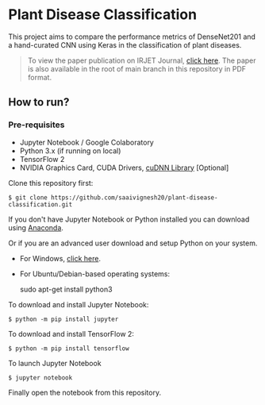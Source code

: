 # Plant Disease Classification
This project aims to compare the performance metrics of DenseNet201 and a hand-curated CNN using Keras in the classification of plant diseases.
> To view the paper publication on IRJET Journal, [click here](https://www.irjet.net/archives/V8/i11/IRJET-V8I1137.pdf). The paper is also available in the root of main branch in this repository in PDF format.

## How to run?

### Pre-requisites

 - Jupyter Notebook / Google Colaboratory
 - Python 3.x (if running on local)
 - TensorFlow 2
 - NVIDIA Graphics Card, CUDA Drivers, [cuDNN Library](https://developer.nvidia.com/cudnn) [Optional]
 
Clone this repository first:  

    $ git clone https://github.com/saaivignesh20/plant-disease-classification.git
If you don't have Jupyter Notebook or Python installed you can download using [Anaconda](https://www.anaconda.com/products/individual).

Or if you are an advanced user download and setup Python on your system.
* For Windows, [click here](https://www.python.org/downloads/).
* For Ubuntu/Debian-based operating systems:


    sudo apt-get install python3

To download and install Jupyter Notebook:

    $ python -m pip install jupyter
To download and install TensorFlow 2:

    $ python -m pip install tensorflow

To launch Jupyter Notebook

    $ jupyter notebook

Finally open the notebook from this repository.